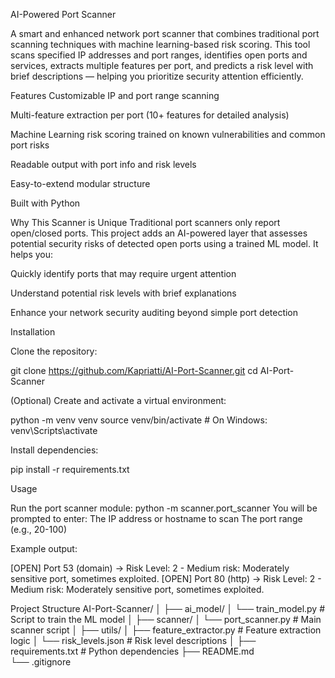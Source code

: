 AI-Powered Port Scanner

A smart and enhanced network port scanner that combines traditional port scanning techniques with machine learning-based risk scoring. This tool scans specified IP addresses and port ranges, identifies open ports and services, extracts multiple features per port, and predicts a risk level with brief descriptions — helping you prioritize security attention efficiently.

Features
Customizable IP and port range scanning

Multi-feature extraction per port (10+ features for detailed analysis)

Machine Learning risk scoring trained on known vulnerabilities and common port risks

Readable output with port info and risk levels

Easy-to-extend modular structure

Built with Python

Why This Scanner is Unique
Traditional port scanners only report open/closed ports. This project adds an AI-powered layer that assesses potential security risks of detected open ports using a trained ML model. It helps you:

Quickly identify ports that may require urgent attention

Understand potential risk levels with brief explanations

Enhance your network security auditing beyond simple port detection

Installation

Clone the repository:

git clone https://github.com/Kapriatti/AI-Port-Scanner.git
cd AI-Port-Scanner

(Optional) Create and activate a virtual environment:

python -m venv venv
source venv/bin/activate  # On Windows: venv\Scripts\activate

Install dependencies:

pip install -r requirements.txt

Usage

Run the port scanner module:
python -m scanner.port_scanner
You will be prompted to enter:
The IP address or hostname to scan
The port range (e.g., 20-100)

Example output:

[OPEN] Port 53 (domain) → Risk Level: 2 - Medium risk: Moderately sensitive port, sometimes exploited.
[OPEN] Port 80 (http) → Risk Level: 2 - Medium risk: Moderately sensitive port, sometimes exploited.

Project Structure
AI-Port-Scanner/
│
├── ai_model/
│   └── train_model.py           # Script to train the ML model
│
├── scanner/
│   └── port_scanner.py          # Main scanner script
│
├── utils/
│   ├── feature_extractor.py     # Feature extraction logic
│   └── risk_levels.json         # Risk level descriptions
│
├── requirements.txt             # Python dependencies
├── README.md                   
└── .gitignore

